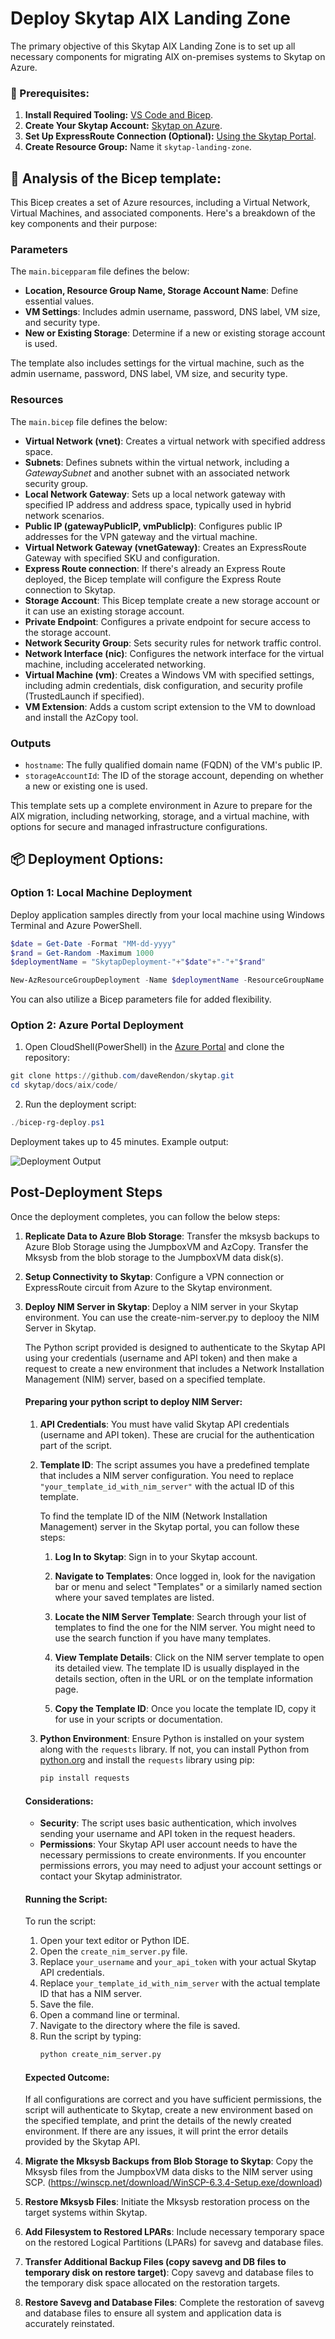 # Deploy Skytap AIX Landing Zone 

The primary objective of this Skytap AIX Landing Zone is to set up all necessary components for migrating AIX on-premises systems to Skytap on Azure.

### 🚀 Prerequisites: ###

1. **Install Required Tooling:** [VS Code and Bicep](https://docs.microsoft.com/azure/azure-resource-manager/bicep/install?WT.mc_id=AZ-MVP-5000671).
2. **Create Your Skytap Account:** [Skytap on Azure](https://www.skytap.com/blog/creating-a-skytap-on-azure-account-from-the-azure-marketplace/).
3. **Set Up ExpressRoute Connection (Optional):** [Using the Skytap Portal](https://help.skytap.com/wan-create-self-managed-expressroute.html).
4. **Create Resource Group:** Name it `skytap-landing-zone`.

## 📝 Analysis of the Bicep template: ###

This Bicep creates a set of Azure resources, including a Virtual Network, Virtual Machines, and associated components. Here's a breakdown of the key components and their purpose:

### Parameters
 The `main.bicepparam` file defines the below:

- **Location, Resource Group Name, Storage Account Name**: Define essential values.
- **VM Settings**: Includes admin username, password, DNS label, VM size, and security type.
- **New or Existing Storage**: Determine if a new or existing storage account is used.

The template also includes settings for the virtual machine, such as the admin username, password, DNS label, VM size, and security type.

### Resources
 The `main.bicep` file defines the below:
   
   - **Virtual Network (vnet)**: Creates a virtual network with specified address space.
   - **Subnets**: Defines subnets within the virtual network, including a *GatewaySubnet* and another subnet with an associated network security group.
   - **Local Network Gateway**: Sets up a local network gateway with specified IP address and address space, typically used in hybrid network scenarios.
   - **Public IP (gatewayPublicIP, vmPublicIp)**: Configures public IP addresses for the VPN gateway and the virtual machine.
   - **Virtual Network Gateway (vnetGateway)**: Creates an ExpressRoute Gateway with specified SKU and configuration.
   - **Express Route connection**: If there's already an Express Route deployed, the Bicep template will configure the Express Route connection to Skytap.
   - **Storage Account**: This Bicep template create a new storage account or it can use an existing storage account.
   - **Private Endpoint**: Configures a private endpoint for secure access to the storage account.
   - **Network Security Group**: Sets security rules for network traffic control.
   - **Network Interface (nic)**: Configures the network interface for the virtual machine, including accelerated networking.
   - **Virtual Machine (vm)**: Creates a Windows VM with specified settings, including admin credentials, disk configuration, and security profile (TrustedLaunch if specified).
   - **VM Extension**: Adds a custom script extension to the VM to download and install the AzCopy tool.

### Outputs
   - `hostname`: The fully qualified domain name (FQDN) of the VM's public IP.
   - `storageAccountId`: The ID of the storage account, depending on whether a new or existing one is used.

This template sets up a complete environment in Azure to prepare for the AIX migration, including networking, storage, and a virtual machine, with options for secure and managed infrastructure configurations.



## 📦 Deployment Options: ##

### Option 1: Local Machine Deployment

Deploy application samples directly from your local machine using Windows Terminal and Azure PowerShell.

```powershell
$date = Get-Date -Format "MM-dd-yyyy"
$rand = Get-Random -Maximum 1000
$deploymentName = "SkytapDeployment-"+"$date"+"-"+"$rand"

New-AzResourceGroupDeployment -Name $deploymentName -ResourceGroupName skytap-landing-zone -TemplateFile .\main.bicep -TemplateParameterFile .\main.bicepparam -c
```

You can also utilize a Bicep parameters file for added flexibility.

### Option 2: Azure Portal Deployment

1. Open CloudShell(PowerShell) in the [Azure Portal](https://portal.azure.com) and clone the repository:

```powershell
git clone https://github.com/daveRendon/skytap.git
cd skytap/docs/aix/code/
```

2. Run the deployment script:

```powershell
./bicep-rg-deploy.ps1
```
Deployment takes up to 45 minutes. Example output:

![Deployment Output](/assets/images/aix-landing-zone-deployment-output.jpg)


## Post-Deployment Steps

Once the deployment completes, you can follow the below steps: 

1. **Replicate Data to Azure Blob Storage**: Transfer the mksysb backups to Azure Blob Storage using the JumpboxVM and AzCopy. Transfer the Mksysb from the blob storage to the JumpboxVM data disk(s).

1. **Setup Connectivity to Skytap**: Configure a VPN connection or ExpressRoute circuit from Azure to the Skytap environment.

1. **Deploy NIM Server in Skytap**: Deploy a NIM server in your Skytap environment. You can use the create-nim-server.py to deplooy the NIM Server in Skytap.

     The Python script provided is designed to authenticate to the Skytap API using your credentials (username and API token) and then make a request to create a new environment that includes a Network Installation Management (NIM) server, based on a specified template. 

     #### Preparing your python script to deploy NIM Server:
   1. **API Credentials**: You must have valid Skytap API credentials (username and API token). These are crucial for the authentication part of the script.
   2. **Template ID**: The script assumes you have a predefined template that includes a NIM server configuration. You need to replace `"your_template_id_with_nim_server"` with the actual ID of this template.
   
      To find the template ID of the NIM (Network Installation Management) server in the Skytap portal, you can follow these steps:

      1. **Log In to Skytap**: Sign in to your Skytap account.

      2. **Navigate to Templates**: Once logged in, look for the navigation bar or menu and select "Templates" or a similarly named section where your saved templates are listed.

      3. **Locate the NIM Server Template**: Search through your list of templates to find the one for the NIM server. You might need to use the search function if you have many templates.

      4. **View Template Details**: Click on the NIM server template to open its detailed view. The template ID is usually displayed in the details section, often in the URL or on the template information page.

      5. **Copy the Template ID**: Once you locate the template ID, copy it for use in your scripts or documentation.


   3. **Python Environment**: Ensure Python is installed on your system along with the `requests` library. If not, you can install Python from [python.org](https://www.python.org/downloads/) and install the `requests` library using pip:

      ```bash
      pip install requests
      ```

   #### Considerations:
   - **Security**: The script uses basic authentication, which involves sending your username and API token in the request headers.
   - **Permissions**: Your Skytap API user account needs to have the necessary permissions to create environments. If you encounter permissions errors, you may need to adjust your account settings or contact your Skytap administrator.

   #### Running the Script:
   To run the script:
   1. Open your text editor or Python IDE.
   2. Open the `create_nim_server.py` file.
   3. Replace `your_username` and `your_api_token` with your actual Skytap API credentials.
   4. Replace `your_template_id_with_nim_server` with the actual template ID that has a NIM server.
   5. Save the file.
   6. Open a command line or terminal.
   7. Navigate to the directory where the file is saved.
   8. Run the script by typing:
      ```bash
      python create_nim_server.py
      ```

   #### Expected Outcome:
   If all configurations are correct and you have sufficient permissions, the script will authenticate to Skytap, create a new environment based on the specified template, and print the details of the newly created environment. If there are any issues, it will print the error details provided by the Skytap API.




1. **Migrate the Mksysb Backups from Blob Storage to Skytap**: Copy the Mksysb files from the JumpboxVM data disks to the NIM server using SCP. (https://winscp.net/download/WinSCP-6.3.4-Setup.exe/download)

1. **Restore Mksysb Files**: Initiate the Mksysb restoration process on the target systems within Skytap.

1. **Add Filesystem to Restored LPARs**: Include necessary temporary space on the restored Logical Partitions (LPARs) for savevg and database files.

1. **Transfer Additional Backup Files (copy savevg and DB files to temporary disk on restore target)**: Copy savevg and database files to the temporary disk space allocated on the restoration targets.

1. **Restore Savevg and Database Files**: Complete the restoration of savevg and database files to ensure all system and application data is accurately reinstated.
